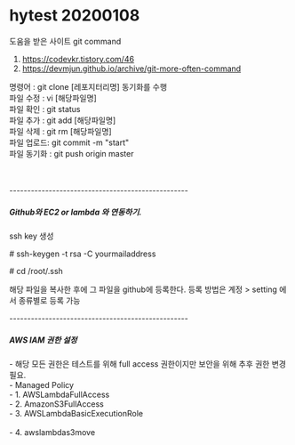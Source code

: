 # hytest 20200108

도움을 받은 사이트 
git command
1. https://codevkr.tistory.com/46
2. https://devmjun.github.io/archive/git-more-often-command

명령어 : git clone [레포지터리명]  동기화를 수행<BR> 
파일 수정 : vi [해당파일명]  <BR>
파일 확인 : git status <BR>
파일 추가 : git add  [해당파일명] <BR>
파일 삭제 : git rm [해당파일명] <BR>
파일 업로드: git commit -m "start" <BR>
파일 동기화 : git push origin master <BR>
<BR></BR>

<p>--------------------------------------------------</p>

<H5> Github와 EC2 or lambda 와 연동하기. </H5>
ssh key 생성
<p> # ssh-keygen -t rsa -C yourmailaddress </p>
<p> # cd /root/.ssh </p>
해당 파일을 복사한 후에 그 파일을 github에 등록한다. 등록 방법은 계정 > setting 에서 종류별로 등록 가능

<p>--------------------------------------------------</p>

<H5>AWS IAM 권한 설정<br></H5>
 - 해당 모든 권한은 테스트를 위해 full access 권한이지만 보안을 위해 추후 권한 변경 필요.</br>
 - Managed Policy</br>
 - 1. AWSLambdaFullAccess</br>
 - 2. AmazonS3FullAccess</br>
 - 3. AWSLambdaBasicExecutionRole</br>
 <br>
 - 4. awslambdas3move</br>

